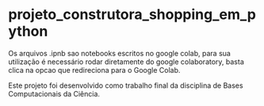 # projeto_construtora_shopping_em_python

Os arquivos .ipnb sao notebooks escritos no google colab, para sua utilização é necessário rodar diretamente do google colaboratory, basta clica na opcao que redireciona para o Google Colab.

Este projeto foi desenvolvido como trabalho final da disciplina de Bases Computacionais da Ciência.
